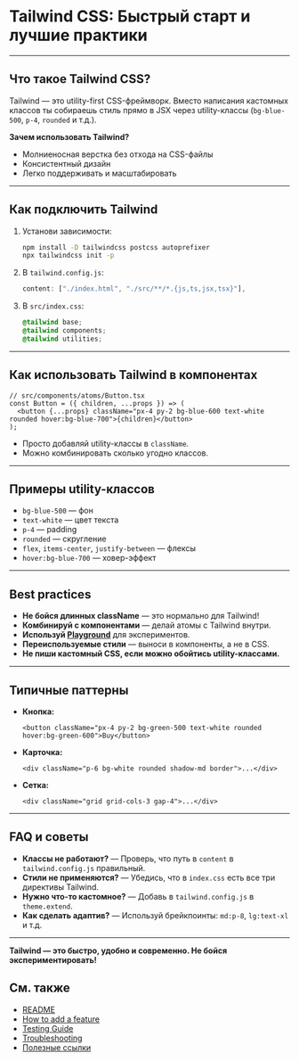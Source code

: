 # Tailwind CSS: Быстрый старт и лучшие практики

---

## Что такое Tailwind CSS?
Tailwind — это utility-first CSS-фреймворк. Вместо написания кастомных классов ты собираешь стиль прямо в JSX через utility-классы (`bg-blue-500`, `p-4`, `rounded` и т.д.).

**Зачем использовать Tailwind?**
- Молниеносная верстка без отхода на CSS-файлы
- Консистентный дизайн
- Легко поддерживать и масштабировать

---

## Как подключить Tailwind
1. Установи зависимости:
   ```bash
   npm install -D tailwindcss postcss autoprefixer
   npx tailwindcss init -p
   ```
2. В `tailwind.config.js`:
   ```js
   content: ["./index.html", "./src/**/*.{js,ts,jsx,tsx}"],
   ```
3. В `src/index.css`:
   ```css
   @tailwind base;
   @tailwind components;
   @tailwind utilities;
   ```

---

## Как использовать Tailwind в компонентах

```tsx
// src/components/atoms/Button.tsx
const Button = ({ children, ...props }) => (
  <button {...props} className="px-4 py-2 bg-blue-600 text-white rounded hover:bg-blue-700">{children}</button>
);
```

- Просто добавляй utility-классы в `className`.
- Можно комбинировать сколько угодно классов.

---

## Примеры utility-классов
- `bg-blue-500` — фон
- `text-white` — цвет текста
- `p-4` — padding
- `rounded` — скругление
- `flex`, `items-center`, `justify-between` — флексы
- `hover:bg-blue-700` — ховер-эффект

---

## Best practices
- **Не бойся длинных className** — это нормально для Tailwind!
- **Комбинируй с компонентами** — делай атомы с Tailwind внутри.
- **Используй [Playground](https://play.tailwindcss.com/)** для экспериментов.
- **Переиспользуемые стили** — выноси в компоненты, а не в CSS.
- **Не пиши кастомный CSS, если можно обойтись utility-классами.**

---

## Типичные паттерны
- **Кнопка:**
  ```tsx
  <button className="px-4 py-2 bg-green-500 text-white rounded hover:bg-green-600">Buy</button>
  ```
- **Карточка:**
  ```tsx
  <div className="p-6 bg-white rounded shadow-md border">...</div>
  ```
- **Сетка:**
  ```tsx
  <div className="grid grid-cols-3 gap-4">...</div>
  ```

---

## FAQ и советы
- **Классы не работают?** — Проверь, что путь в `content` в `tailwind.config.js` правильный.
- **Стили не применяются?** — Убедись, что в `index.css` есть все три директивы Tailwind.
- **Нужно что-то кастомное?** — Добавь в `tailwind.config.js` в `theme.extend`.
- **Как сделать адаптив?** — Используй брейкпоинты: `md:p-8`, `lg:text-xl` и т.д.

---

**Tailwind — это быстро, удобно и современно. Не бойся экспериментировать!**

## См. также
- [README](./README.md)
- [How to add a feature](./How-to-add-feature.md)
- [Testing Guide](./Testing-guide.md)
- [Troubleshooting](./Troubleshooting.md)
- [Полезные ссылки](./Useful-links.md) 